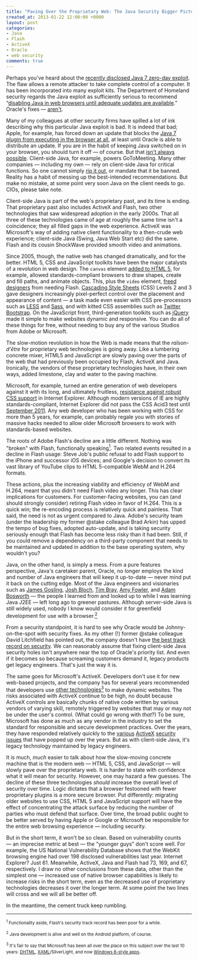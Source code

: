 ```yaml
---
title: "Paving Over the Proprietary Web: The Java Security Bigger Picture"
created_at: 2013-01-22 12:00:00 +0000
layout: post
categories: 
- Java
- Flash
- ActiveX
- Oracle
- web security
comments: true
---
```

Perhaps you've heard about the [recently disclosed Java 7 zero-day exploit](http://www.kb.cert.org/vuls/id/625617). The flaw allows a remote attacker to take complete control of a computer. It has been incorporated into many exploit kits. The Department of Homeland security regards the Java exploit as sufficiently serious to recommend &ldquo;[disabling Java in web browsers until adequate updates are available](http://www.us-cert.gov/cas/techalerts/TA13-010A.html).&rdquo; Oracle's fixes — [aren't](http://isc.sans.edu/diary/Java+7+Update+11+Still+has+a+Flaw/14983).

Many of my colleagues at other security firms have spilled a lot of ink describing why this particular Java exploit is bad. It is indeed that bad; Apple, for example, has forced down an update that blocks the [Java 7 plugin from executing in the browser at all](http://appleinsider.com/articles/13/01/11/zero-day-flaw-prompts-apple-to-block-java-7-from-os-x), at least until Oracle is able to distribute an update. If you are in the habit of keeping Java switched on in your browser, you should turn it off — of course. But that [isn't always possible](https://isc.sans.edu/diary/When+Disabling+IE6+or+Java+or+whatever+is+not+an+Option+/14947). Client-side Java, for example, powers GoToMeeting. Many other companies — including my own — rely on client-side Java for critical functions. So one cannot simply [rip it out](http://threatpost.com/en_us/blogs/its-time-abandon-java-012113), or mandate that it be banned. Reality has a habit of messing up the best-intended recommendations. But make no mistake, at some point very soon Java on the client needs to go. CIOs, please take note.

<!-- more -->

Client-side Java is part of the web's proprietary past, and its time is ending. That proprietary past also includes ActiveX and Flash, two other technologies that saw widespread adoption in the early 2000s. That all three of these technologies came of age at roughly the same time isn't a coincidence; they all filled gaps in the web experience. ActiveX was Microsoft's way of adding native client functionality to a then-crude web experience; client-side Java (Swing, Java Web Start etc) did the same. Flash and its cousin ShockWave provided smooth video and animations.

Since 2005, though, the native web has changed dramatically, and for the better. HTML 5, CSS and JavaScript toolkits have been the major catalysts of a revolution in web design. The `canvas` element [added to HTML 5](http://en.wikipedia.org/wiki/Canvas_element), for example, allowed standards-compliant browsers to draw shapes, create and fill paths, and animate objects. This, plus the `video` element, [freed designers](http://en.wikipedia.org/wiki/HTML5_video) from needing Flash. [Cascading Style Sheets](http://en.wikipedia.org/wiki/Cascading_Style_Sheets) (CSS) Levels 2 and 3 gave designers increasingly pixel-perfect control over the placement and appearance of content — a task made even easier with CSS pre-processors such as [LESS](http://lesscss.org) and [Sass](http://sass-lang.com), and with kitted CSS assemblies such as [Twitter Bootstrap](http://twitter.github.com/bootstrap/). On the JavaScript front, third-generation toolkits such as [jQuery](http://jquery.org) made it simple to make websites dynamic and responsive. You can do all of these things for free, without needing to buy any of the various Studios from Adobe or Microsoft.

The slow-motion revolution in how the Web is made means that the _raîson-d'être_ for proprietary web technologies is going away. Like a lumbering concrete mixer, HTML5 and JavaScript are slowly paving over the parts of the web that had previously been occupied by Flash, ActiveX and Java. Ironically, the vendors of these proprietary technologies have, in their own ways, added limestone, clay and water to the paving machine. 

Microsoft, for example, turned an entire generation of web developers against it with its long, and ultimately fruitless, [resistance against robust CSS support](http://web.archive.org/web/20080420044607/http://www.microsoft.com/windowsxp/expertzone/chats/transcripts/08_0320_ez_ie8.mspx) in Internet Explorer. Although modern versions of IE are highly standards-compliant, Internet Explorer did not pass the CSS Acid3 test until [September 2011](http://www.winrumors.com/internet-explorer-9-and-10-now-pass-acid3-test-with-100-thanks-to-test-changes/). Any web developer who has been working with CSS for more than 5 years, for example, can probably regale you with stories of massive hacks needed to allow older Microsoft browsers to work with standards-based websites.

The roots of Adobe Flash's decline are a little different. Nothing was "broken" with Flash, functionally speaking[<sup>1</sup>](#flash). Two related events resulted in a decline in Flash usage: Steve Job's public refusal to add Flash support to the iPhone and successor iOS devices; and Google's decision to convert its vast library of YouTube clips to HTML 5-compatible WebM and H.264 formats.

These actions, plus the increasing viability and efficiency of WebM and H.264, meant that you didn't need Flash video any longer. This has clear implications for customers. For customer-facing websites, you can (and should strongly consider) retiring Flash video in favor of H.264. This is a quick win; the re-encoding process is relatively quick and painless. That said, the need is not as urgent compared to Java. Adobe's security team (under the leadership my former @stake colleague Brad Arkin) has upped the tempo of bug fixes, adopted auto-update, and is taking security seriously enough that Flash has become less risky than it had been. Still, if you could remove a dependency on a third-party component that needs to be maintained and updated in addition to the base operating system, why wouldn't you?

Java, on the other hand, is simply a mess. From a pure features perspective, Java's caretaker parent, Oracle, no longer employs the kind and number of Java engineers that will keep it up-to-date — never mind put it back on the cutting edge. Most of the Java engineers and visionaries such as [James Gosling](http://en.wikipedia.org/wiki/James_Gosling), [Josh Bloch](http://www.amazon.com/Effective-Java-2nd-Joshua-Bloch/dp/0321356683), [Tim Bray](http://www.tbray.org/ongoing/), [Amy Fowler](http://amyfowlersblog.wordpress.com), and [Adam Bosworth](http://adambosworth.wordpress.com/2004/11/18/iscoc04-talk/) — the people I learned from and looked up to while I was learning Java J2EE — left long ago to greener pastures. Although server-side Java is still widely used, nobody I know would consider it for greenfield development for use with a browser.[<sup>2</sup>](#android)

From a security standpoint, it is hard to see why Oracle would be Johnny-on-the-spot with security fixes. As my other (!) former @stake colleague David Litchfield has pointed out, the company doesn't have [the best track record on security](http://www.forbes.com/2010/02/02/hacker-litchfield-ellison-technology-security-oracle.html). We can reasonably assume that fixing client-side Java security holes isn't anywhere near the top of Oracle's priority list. And even if it becomes so because screaming customers demand it, legacy products get legacy engineers. That's just the way it is.

The same goes for Microsoft's ActiveX. Developers don't use it for new web-based projects, and the company has for several years recommended that developers use [other technologies<sup>3</sup>](#other) to make dynamic websites. The risks associated with ActiveX continue to be high, no doubt because ActiveX controls are basically chunks of native code written by various vendors of varying skill, remotely triggered by websites that may or may not be under the user's control. (What could go wrong with _that_?) To be sure, Microsoft has done as much as any vendor in the industry to set the standard for responsible and secure development practices. Over the years, they have responded relatively quickly to the [various](http://web.nvd.nist.gov/view/vuln/detail?vulnId=CVE-2012-4969) [ActiveX](http://web.nvd.nist.gov/view/vuln/detail?vulnId=CVE-2012-0158) [security](http://web.nvd.nist.gov/view/vuln/detail?vulnId=CVE-2011-1243) [issues](http://web.nvd.nist.gov/view/vuln/detail?vulnId=CVE-2010-0814) that have popped up over the years. But as with client-side Java, it's legacy technology maintained by legacy engineers.

It is much, _much_ easier to talk about how the slow-moving concrete machine that is the modern web — HTML 5, CSS, and JavaScript — will slowly pave over the proprietary web. It is harder to state with confidence what it will mean for security. However, one may hazard a few guesses. The decline of these three technologies _should_ increase the overall level of security over time. Logic dictates that a browser festooned with fewer proprietary plugins is a more secure browser. Put differently: migrating older websites to use CSS, HTML 5 and JavaScript support will have the effect of concentrating the attack surface by reducing the number of parties who must defend that surface. Over time, the broad public ought to be better served by having Apple or Google or Microsoft be responsible for the entire web browsing experience — including security.

But in the short term, it won't be so clean. Based on vulnerability counts — an imprecise metric at best — the "younger guys" don't score well. For example, the US National Vulnerability Database shows that the WebKit browsing engine had over 198 disclosed vulnerabilities last year. Internet Explorer? Just 61. Meanwhile, ActiveX, Java and Flash had 73,  169, and 67, respectively. I draw no other conclusions from these data, other than the simplest one — increased use of native browser capabilities is likely to increase risks in the short term, even as the decreased use of proprietary technologies decreases it over the longer term. At some point the two lines will cross and we will all be better off.

In the meantime, the cement truck keep rumbling.

---
<small><a id="flash"><sup>1</sup></a> Functionality aside, Flash's security track record has been poor for a while.</small>

<small><a id="flash"><sup>2</sup></a> Java development is alive and well on the Android platform, of course.</small>

<small><a id="other"><sup>3</sup></a> It's fair to say that Microsoft has been all over the place on this subject over the last 10 years: [DHTML](http://www.yourhtmlsource.com/javascript/dhtmlexplained.html), [XAML](http://en.wikipedia.org/wiki/Extensible_Application_Markup_Language)/SilverLight, and now [Windows 8-style apps](http://www.infragistics.com/community/blogs/nick-landry/archive/2012/06/19/developing-apps-for-microsoft-surface-windows-8-windows-rt-and-windows-phone.aspx)</small>.